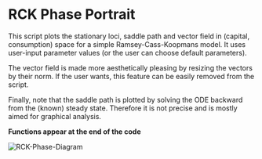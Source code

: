 # RCK Phase Portrait
This script plots the stationary loci, saddle path and vector field in (capital, consumption) space for a simple Ramsey-Cass-Koopmans model. It uses user-input parameter values (or the user can choose default parameters). 

The vector field is made more aesthetically pleasing by resizing the vectors by their norm. If the user wants, this feature can be easily removed from the script.

Finally, note that the saddle path is plotted by solving the ODE backward from the (known) steady state. Therefore it is not precise and is mostly aimed for graphical analysis. 

**Functions appear at the end of the code**

![RCK-Phase-Diagram](https://user-images.githubusercontent.com/45733935/79632176-ed377e00-815d-11ea-9aa8-e952cf26bd6c.png)

